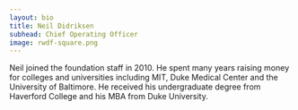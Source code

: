 ```yaml
---
layout: bio
title: Neil Didriksen
subhead: Chief Operating Officer
image: rwdf-square.png
---
```


Neil joined the foundation staff in 2010. He spent many years raising money for colleges and universities including MIT, Duke Medical Center and the University of Baltimore. He received his undergraduate degree from Haverford College and his MBA from Duke University.


